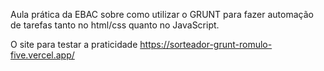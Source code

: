 Aula prática da EBAC sobre como utilizar o GRUNT para fazer automação de tarefas tanto no html/css quanto no JavaScript.

O site para testar a praticidade
https://sorteador-grunt-romulo-five.vercel.app/
